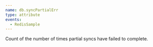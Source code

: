 ```yaml
---
name: db.syncPartialErr
type: attribute
events:
  - RedisSample
---
```


Count of the number of times partial syncs have failed to complete.